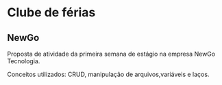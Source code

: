 # Clube de férias 
## NewGo 
 

Proposta de atividade da primeira semana de estágio na empresa NewGo Tecnologia. 

Conceitos utilizados: CRUD, manipulação de arquivos,variáveis e laços.